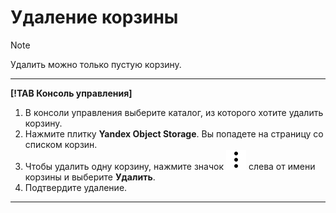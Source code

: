 # Удаление корзины

> [!NOTE]
> 
> Удалить можно только пустую корзину.

---

**[!TAB Консоль управления]**

1. В консоли управления выберите каталог, из которого хотите удалить корзину.
1. Нажмите плитку **Yandex Object Storage**.
    Вы попадете на страницу со списком корзин.
1. Чтобы удалить одну корзину, нажмите значок ![](../../../_assets/vertical-ellipsis.svg) слева от имени корзины и выберите **Удалить**.
1. Подтвердите удаление.

---
